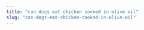 ```yaml
---
title: "can dogs eat chicken cooked in olive oil"
slug: "can-dogs-eat-chicken-cooked-in-olive-oil"
---
```


